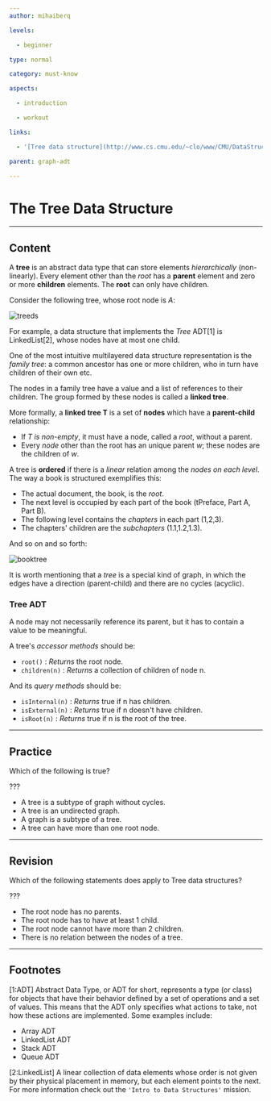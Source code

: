 ```yaml
---
author: mihaiberq

levels:

  - beginner

type: normal

category: must-know

aspects:

  - introduction

  - workout

links:

  - '[Tree data structure](http://www.cs.cmu.edu/~clo/www/CMU/DataStructures/Lessons/lesson4_1.htm){website}'

parent: graph-adt

---
```


# The Tree Data Structure

---
## Content

A **tree** is an abstract data type that can store elements *hierarchically* (non-linearly). Every element other than the *root* has a **parent** element and zero or more **children** elements. The **root** can only have children.

Consider the following tree, whose root node is *A*:

![treeds](https://img.enkipro.com/517094d2b3940d8d937ea44577317929.png)

For example, a data structure that implements the *Tree* ADT[1] is LinkedList[2], whose nodes have at most one child.

One of the most intuitive multilayered data structure representation is the *family tree*: a common ancestor has one or more children, who in turn have children of their own etc.

The nodes in a family tree have a value and a list of references to their children. The group formed by these nodes is called a **linked tree**.

More formally, a **linked tree T** is a set of **nodes** which have a **parent-child** relationship:
- If *T is non-empty*, it must have a node, called a *root*, without a parent.
- Every *node* other than the root has an unique parent *w*; these nodes are the children of *w*.

A tree is **ordered** if there is a *linear* relation among the *nodes on each level*. The way a book is structured exemplifies this:
- The actual document, the book, is the *root*.
- The next level is occupied by each part of the book (tPreface, Part A, Part B).
- The following level contains the *chapters* in each part (1,2,3).
- The chapters' children are the *subchapters* (1.1,1.2,1.3).

And so on and so forth:

![booktree](https://img.enkipro.com/9048faa0716ef8028b5ec16fac5dac27.png)

It is worth mentioning that a *tree* is a special kind of graph, in which the edges have a direction (parent-child) and there are no cycles (acyclic).


### Tree ADT

A node may not necessarily reference its parent, but it has to contain a value to be meaningful.

A tree's *accessor methods* should be:
- `root()` : *Returns* the root node.
- `children(n)` : *Returns* a collection of children of node n.

And its *query methods* should be:
- `isInternal(n)` : *Returns* true if n has children.
- `isExternal(n)` : *Returns* true if n doesn't have children.
- `isRoot(n)` : *Returns* true if n is the root of the tree.

---
## Practice

Which of the following is true?

???

* A tree is a subtype of graph without cycles.
* A tree is an undirected graph.
* A graph is a subtype of a tree.
* A tree can have more than one root node.

---
## Revision

Which of the following statements does apply to Tree data structures?

???

* The root node has no parents.
* The root node has to have at least 1 child.
* The root node cannot have more than 2 children.
* There is no relation between the nodes of a tree.

---
## Footnotes

[1:ADT]
Abstract Data Type, or ADT for short, represents a type (or class) for objects that have their behavior defined by a set of operations and a set of values. This means that the ADT only specifies what actions to take, not how these actions are implemented. Some examples include:
- Array ADT
- LinkedList ADT
- Stack ADT
- Queue ADT

[2:LinkedList]
A linear collection of data elements whose order is not given by their physical placement in memory, but each element points to the next. For more information check out the `'Intro to Data Structures'` mission.
